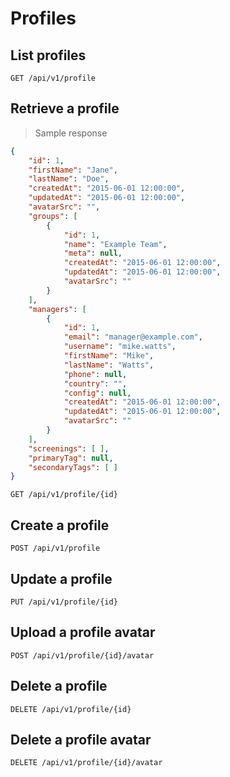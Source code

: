 # Profiles

## List profiles

`GET /api/v1/profile`

## Retrieve a profile

> Sample response

```json
{
    "id": ​1,
    "firstName": "Jane",
    "lastName": "Doe",
    "createdAt": "2015-06-01 12:00:00",
    "updatedAt": "2015-06-01 12:00:00",
    "avatarSrc": "",
    "groups": [
        {
            "id": ​1,
            "name": "Example Team",
            "meta": null,
            "createdAt": "2015-06-01 12:00:00",
            "updatedAt": "2015-06-01 12:00:00",
            "avatarSrc": ""
        }
    ],
    "managers": [
        {
            "id": ​1,
            "email": "manager@example.com",
            "username": "mike.watts",
            "firstName": "Mike",
            "lastName": "Watts",
            "phone": null,
            "country": "",
            "config": null,
            "createdAt": "2015-06-01 12:00:00",
            "updatedAt": "2015-06-01 12:00:00",
            "avatarSrc": ""
        }
    ],
    "screenings": [ ],
    "primaryTag": null,
    "secondaryTags": [ ]
}
```

`GET /api/v1/profile/{id}`

## Create a profile

`POST /api/v1/profile`

## Update a profile

`PUT /api/v1/profile/{id}`

## Upload a profile avatar

`POST /api/v1/profile/{id}/avatar`

## Delete a profile

`DELETE /api/v1/profile/{id}`

## Delete a profile avatar

`DELETE /api/v1/profile/{id}/avatar`
